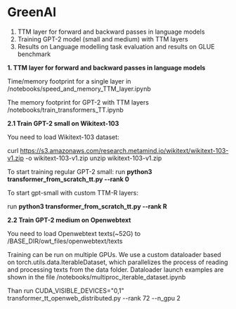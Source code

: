 # GreenAl
1) TTM layer for forward and backward passes in language models
2) Training GPT-2 model (small and medium) with TTM layers
3) Results on Language modelling task evaluation and results on GLUE benchmark

**1. TTM layer for forward and backward passes in language models**

Time/memory footprint for a single layer in /notebooks/speed_and_memory_TTM_layer.ipynb

The memory footprint for GPT-2 with TTM layers /notebooks/train_transformers_TT.ipynb

**2.1 Train GPT-2 small on Wikitext-103**

You need to load Wikitext-103 dataset:

curl https://s3.amazonaws.com/research.metamind.io/wikitext/wikitext-103-v1.zip -o wikitext-103-v1.zip
unzip wikitext-103-v1.zip

To start training regular GPT-2 small:
run **python3 transformer_from_scratch_tt.py --rank 0**

To start gpt-small with custom TTM-R layers:

run **python3 transformer_from_scratch_tt.py --rank R**

**2.2 Train GPT-2 medium on Openwebtext**

You need to load Openwebtext texts(~52G) to /BASE_DIR/owt_files/openwebtext/texts

Training can be run on multiple GPUs. We use a custom dataloader based on torch.utils.data.IterableDataset, which parallelizes the process of reading and processing texts from the data folder. Dataloader launch examples are shown in the file /notebooks/multiproc_iterable_dataset.ipynb

Than run CUDA_VISIBLE_DEVICES="0,1" transformer_tt_openweb_distributed.py --rank 72 --n_gpu 2

